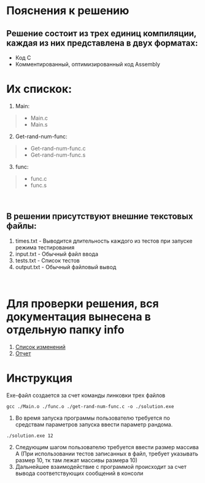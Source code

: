 # Пояснения к решению
## Решение состоит из трех единиц компиляции, каждая из них представлена в двух форматах:
- Код C
- Комментированный, оптимизированный код Assembly
# Их спискок:
1. Main:
>  * Main.c
>  * Main.s
 
2. Get-rand-num-func:
>  * Get-rand-num-func.c
>  * Get-rand-num-func.s
3. func:
>  * func.c
>  * func.s
<br />

## В решении присутствуют внешние текстовых файлы:

1. times.txt - Выводится длительность каждого из тестов при запуске режима тестирования
2. input.txt - Обычный файл ввода
3. tests.txt - Cписок тестов
4. output.txt - Обычный файловый вывод
<br />


# Для проверки решения, вся документация вынесена в отдельную папку info
1. [Список изменений](https://github.com/zemlianin/first-HW-ABC/blob/master/Info/Changes.md)
2. [Отчет](https://github.com/zemlianin/first-HW-ABC/blob/master/Info/Report.md)

# Инструкция
Exe-файл создается за счет команды линковки трех файлов
```
gcc ./Main.o ./func.o ./get-rand-num-func.c -o ./solution.exe

```
1. Во время запуска программы пользователю требуется по средствам параметров запуска ввести параметр рандома.
```
./solution.exe 12
```
2. Следующим шагом пользователю требуется ввести размер массива А (При использовании тестов записанных в файл, требует указывать размер 10, тк там лежат массивы размера 10)
3. Дальнейшее взаимодействие с программой происходит за счет вывода соответствующих сообщений в консоли
